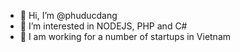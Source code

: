 - 👋 Hi, I’m @phuducdang
- 👀 I’m interested in NODEJS, PHP and C#
- 🌱 I am working for a number of startups in Vietnam

<!---
phuducdang/phuducdang is a ✨ special ✨ repository because its `README.md` (this file) appears on your GitHub profile.
You can click the Preview link to take a look at your changes.
--->
